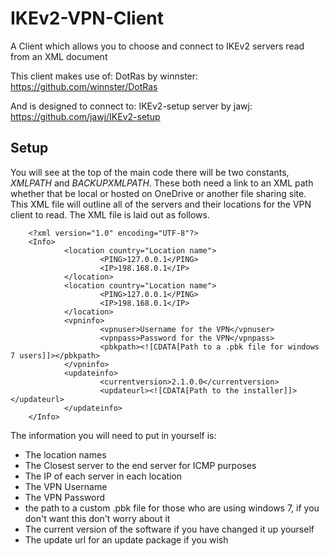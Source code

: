 # IKEv2-VPN-Client
A Client which allows you to choose and connect to IKEv2 servers read from an XML document

This client makes use of:
        DotRas by winnster: https://github.com/winnster/DotRas

And is designed to connect to:
        IKEv2-setup server by jawj: https://github.com/jawj/IKEv2-setup


## Setup
You will see at the top of the main code there will be two constants, *XMLPATH* and *BACKUPXMLPATH*. These both need a link to an XML path whether that be local or hosted on OneDrive or another file sharing site. This XML file will outline all of the servers and their locations for the VPN client to read. The XML file is laid out as follows.

        <?xml version="1.0" encoding="UTF-8"?>
        <Info>
                <location country="Location name">
                        <PING>127.0.0.1</PING>
                        <IP>198.168.0.1</IP>
                </location>
                <location country="Location name">
                        <PING>127.0.0.1</PING>
                        <IP>198.168.0.1</IP>
                </location>
                <vpninfo>
                        <vpnuser>Username for the VPN</vpnuser>
                        <vpnpass>Password for the VPN</vpnpass>
                        <pbkpath><![CDATA[Path to a .pbk file for windows 7 users]]></pbkpath>
                </vpninfo>
                <updateinfo>
                        <currentversion>2.1.0.0</currentversion>
                        <updateurl><![CDATA[Path to the installer]]></updateurl>
                </updateinfo>
        </Info>

The information you will need to put in yourself is:
- The location names
- The Closest server to the end server for ICMP purposes
- The IP of each server in each location
- The VPN Username
- The VPN Password
- the path to a custom .pbk file for those who are using windows 7, if you don't want this don't worry about it
- The current version of the software if you have changed it up yourself
- The update url for an update package if you wish

